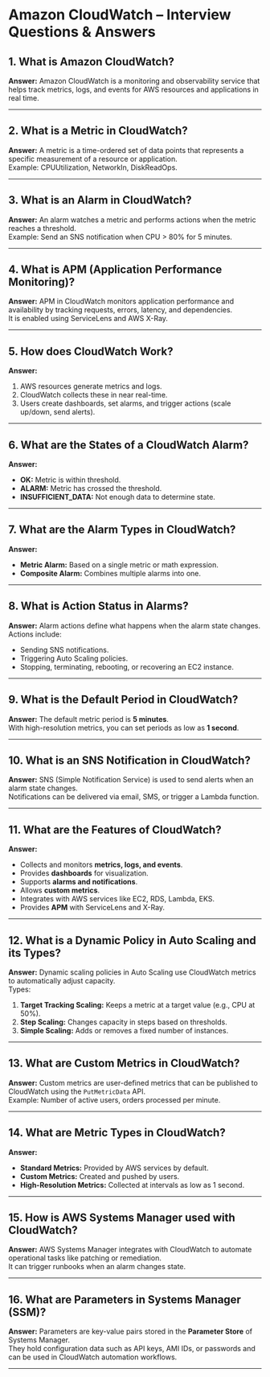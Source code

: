 

# Amazon CloudWatch – Interview Questions & Answers

## 1. What is Amazon CloudWatch?
**Answer:** Amazon CloudWatch is a monitoring and observability service that helps track metrics, logs, and events for AWS resources and applications in real time.  

---

## 2. What is a Metric in CloudWatch?
**Answer:** A metric is a time-ordered set of data points that represents a specific measurement of a resource or application.  
Example: CPUUtilization, NetworkIn, DiskReadOps.  

---

## 3. What is an Alarm in CloudWatch?
**Answer:** An alarm watches a metric and performs actions when the metric reaches a threshold.  
Example: Send an SNS notification when CPU > 80% for 5 minutes.  

---

## 4. What is APM (Application Performance Monitoring)?
**Answer:** APM in CloudWatch monitors application performance and availability by tracking requests, errors, latency, and dependencies.  
It is enabled using ServiceLens and AWS X-Ray.  

---

## 5. How does CloudWatch Work?
**Answer:**  
1. AWS resources generate metrics and logs.  
2. CloudWatch collects these in near real-time.  
3. Users create dashboards, set alarms, and trigger actions (scale up/down, send alerts).  

---

## 6. What are the States of a CloudWatch Alarm?
**Answer:**  
- **OK:** Metric is within threshold.  
- **ALARM:** Metric has crossed the threshold.  
- **INSUFFICIENT_DATA:** Not enough data to determine state.  

---

## 7. What are the Alarm Types in CloudWatch?
**Answer:**  
- **Metric Alarm:** Based on a single metric or math expression.  
- **Composite Alarm:** Combines multiple alarms into one.  

---

## 8. What is Action Status in Alarms?
**Answer:** Alarm actions define what happens when the alarm state changes. Actions include:  
- Sending SNS notifications.  
- Triggering Auto Scaling policies.  
- Stopping, terminating, rebooting, or recovering an EC2 instance.  

---

## 9. What is the Default Period in CloudWatch?
**Answer:** The default metric period is **5 minutes**.  
With high-resolution metrics, you can set periods as low as **1 second**.  

---

## 10. What is an SNS Notification in CloudWatch?
**Answer:** SNS (Simple Notification Service) is used to send alerts when an alarm state changes.  
Notifications can be delivered via email, SMS, or trigger a Lambda function.  

---

## 11. What are the Features of CloudWatch?
**Answer:**  
- Collects and monitors **metrics, logs, and events**.  
- Provides **dashboards** for visualization.  
- Supports **alarms and notifications**.  
- Allows **custom metrics**.  
- Integrates with AWS services like EC2, RDS, Lambda, EKS.  
- Provides **APM** with ServiceLens and X-Ray.  

---

## 12. What is a Dynamic Policy in Auto Scaling and its Types?
**Answer:** Dynamic scaling policies in Auto Scaling use CloudWatch metrics to automatically adjust capacity.  
Types:  
1. **Target Tracking Scaling:** Keeps a metric at a target value (e.g., CPU at 50%).  
2. **Step Scaling:** Changes capacity in steps based on thresholds.  
3. **Simple Scaling:** Adds or removes a fixed number of instances.  

---

## 13. What are Custom Metrics in CloudWatch?
**Answer:** Custom metrics are user-defined metrics that can be published to CloudWatch using the `PutMetricData` API.  
Example: Number of active users, orders processed per minute.  

---

## 14. What are Metric Types in CloudWatch?
**Answer:**  
- **Standard Metrics:** Provided by AWS services by default.  
- **Custom Metrics:** Created and pushed by users.  
- **High-Resolution Metrics:** Collected at intervals as low as 1 second.  

---

## 15. How is AWS Systems Manager used with CloudWatch?
**Answer:** AWS Systems Manager integrates with CloudWatch to automate operational tasks like patching or remediation.  
It can trigger runbooks when an alarm changes state.  

---

## 16. What are Parameters in Systems Manager (SSM)?
**Answer:** Parameters are key-value pairs stored in the **Parameter Store** of Systems Manager.  
They hold configuration data such as API keys, AMI IDs, or passwords and can be used in CloudWatch automation workflows.  

---
